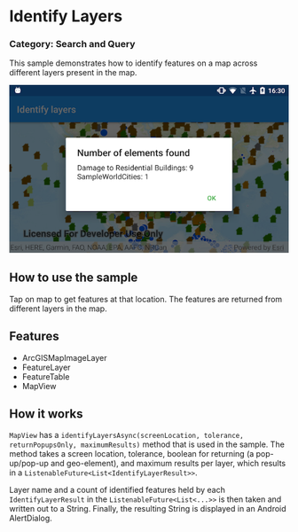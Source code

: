 # Identify Layers
### Category: Search and Query
This sample demonstrates how to identify features on a map across different layers present in the map.

![Identify Layers App](identify-layers.png)

## How to use the sample

Tap on map to get features at that location. The features are returned from different layers in the map.

## Features

* ArcGISMapImageLayer
* FeatureLayer
* FeatureTable
* MapView

## How it works

`MapView` has a `identifyLayersAsync(screenLocation, tolerance, returnPopupsOnly, maximumResults)` method that is used in the sample. The method takes a screen location, tolerance, boolean for returning (a pop-up/pop-up and geo-element), and maximum results per layer, which results in a `ListenableFuture<List<IdentifyLayerResult>>`.
	
Layer name and a count of identified features held by each `IdentifyLayerResult` in the `ListenableFuture<List<...>>` is then taken and written out to a String. Finally, the resulting String is displayed in an Android AlertDialog.

